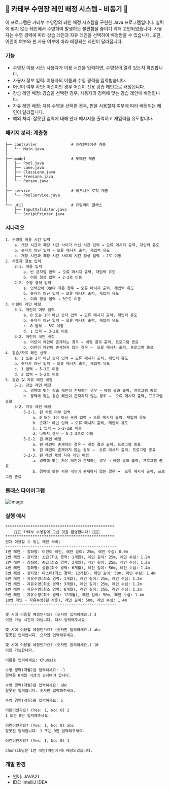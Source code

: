 ## 🌊 카테부 수영장 레인 배정 시스템 - 비동기 🌊
이 프로그램은 카테부 수영장의 레인 배정 시스템을 구현한 Java 프로그램입니다. 실력에 맞지 않는 레인에서 수영하며 발생하는 불편함을 줄이기 위해 고안되었습니다. 사용자는 수영 경력에 따라 강습 레인과 자유 레인을 선택하여 배정받을 수 있습니다. 또한, 어린이 여부와 핀 사용 여부에 따라 배정되는 레인이 달라집니다.

### 기능
- 수영장 이용 시간: 사용자가 이용 시간을 입력하면, 수영장이 열려 있는지 확인합니다.
- 사용자 정보 입력: 이용자의 이름과 수영 경력을 입력받습니다.
- 어린이 여부 확인: 어린이인 경우 어린이 전용 강습 레인으로 배정됩니다.
- 강습 레인 배정: 강습을 선택한 경우, 사용자의 경력에 맞는 강습 레인에 배정됩니다.
- 자유 레인 배정: 자유 수영을 선택한 경우, 핀을 사용할지 여부에 따라 배정되는 레인이 달라집니다.
- 예외 처리: 잘못된 입력에 대해 안내 메시지를 출력하고 재입력을 유도합니다.

### 패키지 분리: 계층형
```bazaar
├── controller               # 프레젠테이션 계층
│   └── Main.java
│
├── model                    # 도메인 계층
│   ├── Pool.java
│   ├── Lane.java
│   ├── ClassLane.java
│   ├── FreeLane.java
│   └── Person.java
│
├── service                  # 비즈니스 로직 계층
│   └── PoolService.java
│
└── util                     # 유틸리티 클래스
    ├── InputValidator.java
    └── ScriptPrinter.java
```

### 시나리오
```
1. 수영장 이용 시간 입력
    a. 개장 시간과 폐장 시간 사이가 아닌 시간 입력 → 오류 메시지 출력, 재입력 유도
    b. 숫자가 아닌 입력 → 오류 메시지 출력, 재입력 유도
    c. 개장 시간과 폐장 시간 사이의 시간 정상 입력 → 2로 이동
2. 사용자 정보 입력
    2-1. 이름 입력
        a. 빈 문자열 입력 → 오류 메시지 출력, 재입력 유도
        b. 이외 정상 입력 → 2-2로 이동
    2-2. 수영 경력 입력
        a. 입력값이 0보다 작은 경우 → 오류 메시지 출력, 재입력 유도
        b. 숫자가 아닌 입력 → 오류 메시지 출력, 재입력 유도
        c. 이외 정상 입력 → 3으로 이동
3. 어린이 레인 배정
    3-1. 어린이 여부 입력
        a. 0 또는 1이 아닌 숫자 입력 → 오류 메시지 출력, 재입력 유도
        b. 숫자가 아닌 입력 → 오류 메시지 출력, 재입력 유도
        c. 0 입력 → 5로 이동
        d. 1 입력 → 3-2로 이동
    3-2. 어린이 레인 배정
        a. 어린이 레인이 존재하는 경우 → 배정 결과 출력, 프로그램 종료
        b. 어린이 레인이 존재하지 않는 경우 →  오류 메시지 출력, 프로그램 종료
4. 강습/자유 레인 선택
    a. 1 또는 2가 아닌 숫자 입력 → 오류 메시지 출력, 재입력 유도
    b. 숫자가 아닌 입력 → 오류 메시지 출력, 재입력 유도
    c. 1 입력 → 5-1로 이동
    d. 2 입력 → 5-2로 이동
5. 강습 및 자유 레인 배정
    5-1. 강습 레인 배정
        a. 경력에 맞는 강습 레인이 존재하는 경우 → 배정 결과 출력, 프로그램 종료
        b. 경력에 맞는 강습 레인이 존재하지 않는 경우 →  오류 메시지 출력, 프로그램 종료
    5-2. 자유 레인 배정
        5-2-1. 핀 사용 여부 입력
            a. 0 또는 1이 아닌 숫자 입력 → 오류 메시지 출력, 재입력 유도
            b. 숫자가 아닌 입력 → 오류 메시지 출력, 재입력 유도
            c. 1 입력 → 5-2-2로 이동
            d. 나머지 경우 → 5-2-3으로 이동
        5-2-2. 핀 레인 배정
            a. 핀 레인이 존재하는 경우 → 배정 결과 출력, 프로그램 종료
            b. 핀 레인이 존재하지 않는 경우 →  오류 메시지 출력, 프로그램 종료
        5-2-3. 핀 레인 제외 자유 레인 배정
            a. 경력에 맞는 자유 레인이 존재하는 경우 → 배정 결과 출력, 프로그램 종료
            b. 경력에 맞는 자유 레인이 존재하지 않는 경우 →  오류 메시지 출력, 프로그램 종료
```

### 클래스 다이어그램
![Image](https://github.com/user-attachments/assets/75d7a011-11d4-4e5e-b349-94daf650fe49)

### 실행 예시
```
************************************************
    🌊🌊🌊 카테부 수영장에 오신 것을 환영합니다! 🌊🌊🌊
************************************************
현재 이용할 수 있는 레인 목록:
-------------------------------------------------
1번 레인 - 강좌명: 어린이 레인, 레인 길이: 25m, 레인 수심: 0.0m
2번 레인 - 강좌명: 초급(최소 경력: 1개월), 레인 길이: 25m, 레인 수심: 1.2m
3번 레인 - 강좌명: 중급(최소 경력: 3개월), 레인 길이: 25m, 레인 수심: 1.2m
4번 레인 - 강좌명: 상급(최소 경력: 6개월), 레인 길이: 50m, 레인 수심: 1.4m
5번 레인 - 강좌명: 마스터(최소 경력: 12개월), 레인 길이: 50m, 레인 수심: 1.4m
6번 레인 - 자유수영(최소 경력: 1개월), 레인 길이: 25m, 레인 수심: 1.2m
7번 레인 - 자유수영(최소 경력: 3개월), 레인 길이: 25m, 레인 수심: 1.2m
8번 레인 - 자유수영(최소 경력: 6개월), 레인 길이: 25m, 레인 수심: 1.2m
9번 레인 - 자유수영(최소 경력: 12개월), 레인 길이: 50m, 레인 수심: 1.4m
10번 레인 - 자유수영(핀 사용), 레인 길이: 50m, 레인 수심: 1.4m
-------------------------------------------------

몇 시에 이용할 예정인가요? (숫자만 입력하세요.) 3
이용 가능 시간이 아닙니다. 다시 입력해주세요.

몇 시에 이용할 예정인가요? (숫자만 입력하세요.) abc
잘못된 입력입니다. 숫자만 입력해주세요.

몇 시에 이용할 예정인가요? (숫자만 입력하세요.) 10
이용 가능합니다.

이름을 입력하세요: Chunsik

수영 경력(개월)을 입력하세요: -1
경력은 0개월 이상의 숫자여야 합니다.

수영 경력(개월)을 입력하세요: abc
잘못된 입력입니다. 숫자만 입력해주세요.

수영 경력(개월)을 입력하세요: 5

어린이인가요? (Yes: 1, No: 0) 2
1 또는 0만 입력해주세요.

어린이인가요? (Yes: 1, No: 0) abc
잘못된 입력입니다. 1 또는 0만 입력해주세요.

어린이인가요? (Yes: 1, No: 0) 1

Chunsik님은 1번 레인(어린이)에 배정되었습니다.

```
### 개발 환경
- 언어: JAVA21
- IDE: IntelliJ IDEA